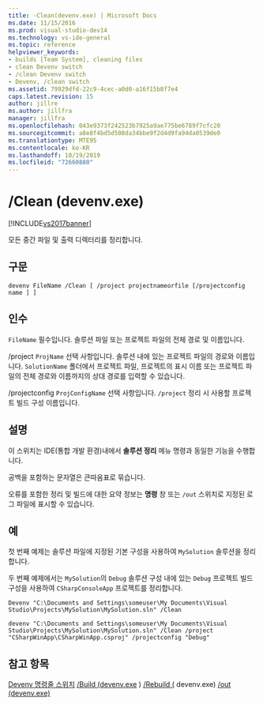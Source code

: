 ```yaml
---
title: -Clean(devenv.exe) | Microsoft Docs
ms.date: 11/15/2016
ms.prod: visual-studio-dev14
ms.technology: vs-ide-general
ms.topic: reference
helpviewer_keywords:
- builds [Team System], cleaning files
- clean Devenv switch
- /clean Devenv switch
- Devenv, /clean switch
ms.assetid: 79929dfd-22c9-4cec-a0d0-a16f15b8f7e4
caps.latest.revision: 15
author: jillre
ms.author: jillfra
manager: jillfra
ms.openlocfilehash: 043e9373f242523b7925a9ae775be6789f7cfc20
ms.sourcegitcommit: a8e8f4bd5d508da34bbe9f2d4d9fa94da0539de0
ms.translationtype: MTE95
ms.contentlocale: ko-KR
ms.lasthandoff: 10/19/2019
ms.locfileid: "72660880"
---
```

# <a name="clean-devenvexe"></a>/Clean (devenv.exe)
[!INCLUDE[vs2017banner](../../includes/vs2017banner.md)]

모든 중간 파일 및 출력 디렉터리를 정리합니다.

## <a name="syntax"></a>구문

```
devenv FileName /Clean [ /project projectnameorfile [/projectconfig name ] ]
```

## <a name="arguments"></a>인수
 `FileName` 필수입니다. 솔루션 파일 또는 프로젝트 파일의 전체 경로 및 이름입니다.

 /project `ProjName` 선택 사항입니다. 솔루션 내에 있는 프로젝트 파일의 경로와 이름입니다. `SolutionName` 폴더에서 프로젝트 파일, 프로젝트의 표시 이름 또는 프로젝트 파일의 전체 경로와 이름까지의 상대 경로를 입력할 수 있습니다.

 /projectconfig `ProjConfigName` 선택 사항입니다. `/project` 정리 시 사용할 프로젝트 빌드 구성 이름입니다.

## <a name="remarks"></a>설명
 이 스위치는 IDE(통합 개발 환경)내에서 **솔루션 정리** 메뉴 명령과 동일한 기능을 수행합니다.

 공백을 포함하는 문자열은 큰따옴표로 묶습니다.

 오류를 포함한 정리 및 빌드에 대한 요약 정보는 **명령** 창 또는 `/out` 스위치로 지정된 로그 파일에 표시할 수 있습니다.

## <a name="example"></a>예
 첫 번째 예제는 솔루션 파일에 지정된 기본 구성을 사용하여 `MySolution` 솔루션을 정리합니다.

 두 번째 예제에서는 `MySolution`의 `Debug` 솔루션 구성 내에 있는 `Debug` 프로젝트 빌드 구성을 사용하여 `CSharpConsoleApp` 프로젝트를 정리합니다.

```
Devenv "C:\Documents and Settings\someuser\My Documents\Visual Studio\Projects\MySolution\MySolution.sln" /Clean

devenv "C:\Documents and Settings\someuser\My Documents\Visual Studio\Projects\MySolution\MySolution.sln" /Clean /project "CSharpWinApp\CSharpWinApp.csproj" /projectconfig "Debug"
```

## <a name="see-also"></a>참고 항목
 [Devenv 명령줄 스위치](../../ide/reference/devenv-command-line-switches.md) [/Build (devenv.exe](../../ide/reference/build-devenv-exe.md) ) [/Rebuild (](../../ide/reference/rebuild-devenv-exe.md) devenv.exe) [/out (devenv.exe)](../../ide/reference/out-devenv-exe.md)
